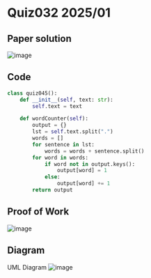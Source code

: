 # Quiz032 2025/01

## Paper solution
![image](https://github.com/user-attachments/assets/7ffbba4d-209c-4e26-95ab-26c565e05f8c)



## Code
```.py
class quiz045():
    def __init__(self, text: str):
        self.text = text

    def wordCounter(self):
        output = {}
        lst = self.text.split(".")
        words = []
        for sentence in lst:
            words = words + sentence.split()
        for word in words:
            if word not in output.keys():
                output[word] = 1
            else:
                output[word] += 1
        return output
```

## Proof of Work
![image](https://github.com/user-attachments/assets/6a43cb10-2372-4aac-bf74-6ddf02f9138d)


## Diagram
UML Diagram
![image](https://github.com/user-attachments/assets/8d793cba-1258-40ab-9f02-51c75b71c7e9)


